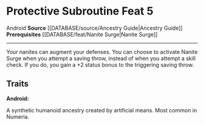 ﻿---
feat: Protective Subroutine
id: '2470'
level: '5'
name: Protective Subroutine
prerequisite: '[[DATABASE/feat/Nanite Surge|Nanite Surge]]'
rarity: Common
source: '[[DATABASE/source/Ancestry Guide|Ancestry Guide]]'
trait:
- '[[DATABASE/trait/Android|Android]]'
type: Feat

---
# Protective Subroutine <span class="item-type">Feat 5</span>

<span class="item-trait">Android</span>
**Source** [[DATABASE/source/Ancestry Guide|Ancestry Guide]] 
**Prerequisites** [[DATABASE/feat/Nanite Surge|Nanite Surge]]

---
Your nanites can augment your defenses. You can choose to activate Nanite Surge when you attempt a saving throw, instead of when you attempt a skill check. If you do, you gain a +2 status bonus to the triggering saving throw.

## Traits

**Android:**

A synthetic humanoid ancestry created by artificial means. Most common in Numeria.